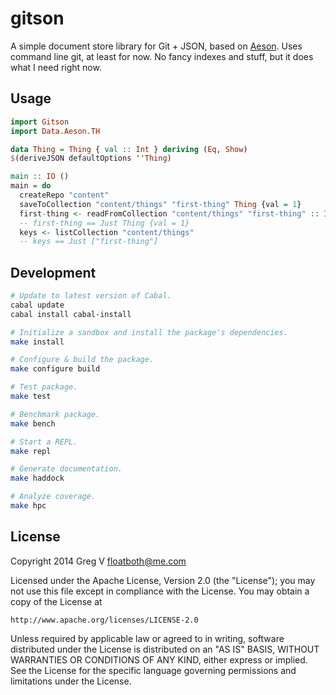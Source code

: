 # gitson

A simple document store library for Git + JSON, based on [Aeson].
Uses command line git, at least for now.
No fancy indexes and stuff, but it does what I need right now.

[Aeson]: http://hackage.haskell.org/package/aeson

## Usage

```haskell
import Gitson
import Data.Aeson.TH

data Thing = Thing { val :: Int } deriving (Eq, Show)
$(deriveJSON defaultOptions ''Thing)

main :: IO ()
main = do
  createRepo "content"
  saveToCollection "content/things" "first-thing" Thing {val = 1}
  first-thing <- readFromCollection "content/things" "first-thing" :: IO (Maybe Thing)
  -- first-thing == Just Thing {val = 1}
  keys <- listCollection "content/things"
  -- keys == Just ["first-thing"]
```

## Development

```bash
# Update to latest version of Cabal.
cabal update
cabal install cabal-install

# Initialize a sandbox and install the package's dependencies.
make install

# Configure & build the package.
make configure build

# Test package.
make test

# Benchmark package.
make bench

# Start a REPL.
make repl

# Generate documentation.
make haddock

# Analyze coverage.
make hpc
```

## License

Copyright 2014 Greg V <floatboth@me.com>

Licensed under the Apache License, Version 2.0 (the "License");
you may not use this file except in compliance with the License.
You may obtain a copy of the License at

    http://www.apache.org/licenses/LICENSE-2.0

Unless required by applicable law or agreed to in writing, software
distributed under the License is distributed on an "AS IS" BASIS,
WITHOUT WARRANTIES OR CONDITIONS OF ANY KIND, either express or implied.
See the License for the specific language governing permissions and
limitations under the License.
